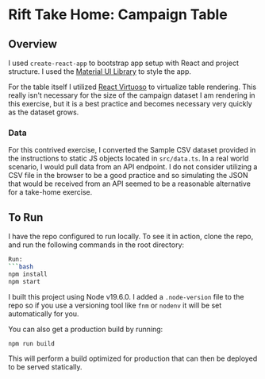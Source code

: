 # Rift Take Home: Campaign Table

## Overview
I used `create-react-app` to bootstrap app setup with React and project structure. I used the [Material UI Library](https://mui.com/)
to style the app.

For the table itself I utilized [React Virtuoso](https://github.com/petyosi/react-virtuoso) to virtualize table rendering.
This really isn't necessary for the size of the campaign dataset I am rendering in this exercise, but it is a best practice
and becomes necessary very quickly as the dataset grows.

### Data
For this contrived exercise, I converted the Sample CSV dataset provided in the instructions to static JS objects located
in `src/data.ts`. In a real world scenario, I would pull data from an API endpoint. I do not consider utilizing a CSV file 
in the browser to be a good practice and so simulating the JSON that would be received from an API seemed to
be a reasonable alternative for a take-home exercise.

## To Run
I have the repo configured to run locally. To see it in action, clone the repo, and run the following commands in the 
root directory:

```bash
Run:
```bash
npm install
npm start
```

I built this project using Node v19.6.0. I added a `.node-version` file to the repo so if you use a versioning tool like `fnm` or `nodenv` it will
be set automatically for you.

You can also get a production build by running:
```bash
npm run build
```

This will perform a build optimized for production that can then be deployed to be served statically.

